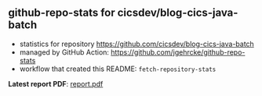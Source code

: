 ## github-repo-stats for cicsdev/blog-cics-java-batch

- statistics for repository https://github.com/cicsdev/blog-cics-java-batch
- managed by GitHub Action: https://github.com/jgehrcke/github-repo-stats
- workflow that created this README: `fetch-repository-stats`

**Latest report PDF**: [report.pdf](https://github.com/cicsdev/repo-stats/raw/reports/cicsdev/blog-cics-java-batch/latest-report/report.pdf)

